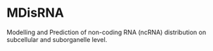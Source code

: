 # MDisRNA
Modelling and Prediction of non-coding RNA (ncRNA) distribution on subcellular and suborganelle level.
